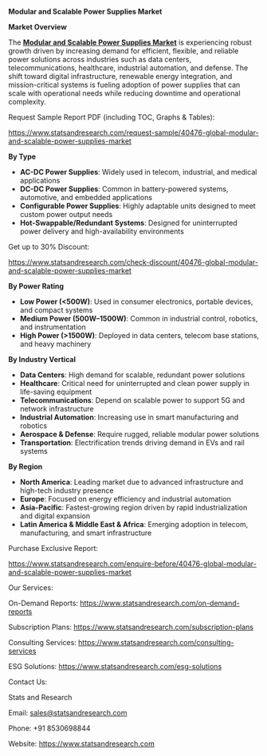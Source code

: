 ﻿**Modular and Scalable Power Supplies Market** 

**Market Overview**

The [**Modular and Scalable Power Supplies Market**](https://www.statsandresearch.com/report/40476-global-modular-and-scalable-power-supplies-market) is experiencing robust growth driven by increasing demand for efficient, flexible, and reliable power solutions across industries such as data centers, telecommunications, healthcare, industrial automation, and defense. The shift toward digital infrastructure, renewable energy integration, and mission-critical systems is fueling adoption of power supplies that can scale with operational needs while reducing downtime and operational complexity.

Request Sample Report PDF (including TOC, Graphs & Tables):

<https://www.statsandresearch.com/request-sample/40476-global-modular-and-scalable-power-supplies-market>

**By Type**

- **AC-DC Power Supplies**: Widely used in telecom, industrial, and medical applications
- **DC-DC Power Supplies**: Common in battery-powered systems, automotive, and embedded applications
- **Configurable Power Supplies**: Highly adaptable units designed to meet custom power output needs
- **Hot-Swappable/Redundant Systems**: Designed for uninterrupted power delivery and high-availability environments

Get up to 30% Discount:

<https://www.statsandresearch.com/check-discount/40476-global-modular-and-scalable-power-supplies-market>

**By Power Rating**

- **Low Power (<500W)**: Used in consumer electronics, portable devices, and compact systems
- **Medium Power (500W–1500W)**: Common in industrial control, robotics, and instrumentation
- **High Power (>1500W)**: Deployed in data centers, telecom base stations, and heavy machinery

**By Industry Vertical**

- **Data Centers**: High demand for scalable, redundant power solutions
- **Healthcare**: Critical need for uninterrupted and clean power supply in life-saving equipment
- **Telecommunications**: Depend on scalable power to support 5G and network infrastructure
- **Industrial Automation**: Increasing use in smart manufacturing and robotics
- **Aerospace & Defense**: Require rugged, reliable modular power solutions
- **Transportation**: Electrification trends driving demand in EVs and rail systems

**By Region**

- **North America**: Leading market due to advanced infrastructure and high-tech industry presence
- **Europe**: Focused on energy efficiency and industrial automation
- **Asia-Pacific**: Fastest-growing region driven by rapid industrialization and digital expansion
- **Latin America & Middle East & Africa**: Emerging adoption in telecom, manufacturing, and smart infrastructure

Purchase Exclusive Report:

<https://www.statsandresearch.com/enquire-before/40476-global-modular-and-scalable-power-supplies-market>



Our Services:

On-Demand Reports: <https://www.statsandresearch.com/on-demand-reports>

Subscription Plans: <https://www.statsandresearch.com/subscription-plans>

Consulting Services: <https://www.statsandresearch.com/consulting-services>

ESG Solutions: <https://www.statsandresearch.com/esg-solutions>

Contact Us:

Stats and Research

Email: <sales@statsandresearch.com>

Phone: +91 8530698844

Website: <https://www.statsandresearch.com>





